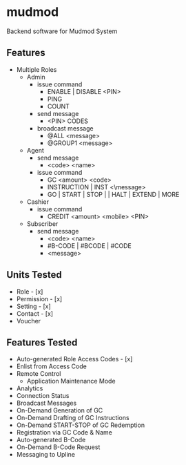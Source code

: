 # mudmod
Backend software for Mudmod System

## Features
* Multiple Roles
    * Admin
        * issue command
            * ENABLE | DISABLE \<PIN\>
            * PING
            * COUNT
        * send message
            * \<PIN\> CODES
        * broadcast message
            * @ALL \<message\>
            * @GROUP1 \<message\>
    * Agent
        * send message
            * \<code\> \<name\>
        * issue command
            * GC \<amount\> \<code\>
            * INSTRUCTION | INST <\message\>
            * GO | START | STOP | | HALT | EXTEND | MORE
    * Cashier
        * issue command
            * CREDIT \<amount\> \<mobile\> \<PIN\>
    * Subscriber
        * send message
            * \<code\> \<name\>
            * \#B-CODE | \#BCODE | \#CODE
            * \<message\>
            
## Units Tested
* Role - [x]
* Permission - [x]
* Setting - [x]
* Contact - [x]
* Voucher

## Features Tested
* Auto-generated Role Access Codes - [x]
* Enlist from Access Code
* Remote Control
    * Application Maintenance Mode
* Analytics
* Connection Status
* Broadcast Messages
* On-Demand Generation of GC
* On-Demand Drafting of GC Instructions
* On-Demand START-STOP of GC Redemption
* Registration via GC Code & Name
* Auto-generated B-Code
* On-Demand B-Code Request
* Messaging to Upline
